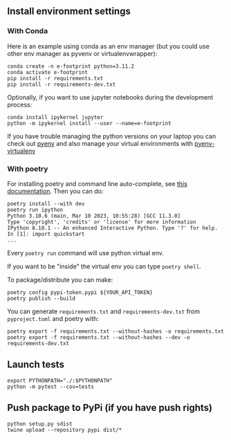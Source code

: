 ## Install environment settings

### With Conda
Here is an example using conda as an env manager (but you could use other env manager as pyvenv or
virtualenvwrapper):

```
conda create -n e-footprint python=3.11.2
conda activate e-footprint
pip install -r requirements.txt
pip install -r requirements-dev.txt
```

Optionally, if you want to use jupyter notebooks during the development process:

```
conda install ipykernel jupyter
python -m ipykernel install --user --name=e-footprint
```

If you have trouble managing the python versions on your laptop you can check out [pyenv](https://github.com/pyenv/pyenv) and also manage your virtual environments with [pyenv-virtualenv](https://github.com/pyenv/pyenv-virtualenv)

### With poetry 

For installing poetry and command line auto-complete, see [this documentation](https://python-poetry.org/docs/). Then you can do:

```shell
poetry install --with dev
poetry run ipython
Python 3.10.6 (main, Mar 10 2023, 10:55:28) [GCC 11.3.0]
Type 'copyright', 'credits' or 'license' for more information
IPython 8.18.1 -- An enhanced Interactive Python. Type '?' for help.
In [1]: import quickstart
...
```

Every `poetry run` command will use python virtual env.

If you want to be "inside" the virtual env you can type `poetry shell`.

To package/distribute you can make: 

```shell
poetry config pypi-token.pypi ${YOUR_API_TOKEN}
poetry publish --build
```

You can generate `requirements.txt` and `requirements-dev.txt` from `pyproject.toml` and poetry with:

```shell
poetry export -f requirements.txt --without-hashes -o requirements.txt 
poetry export -f requirements.txt --without-hashes --dev -o requirements-dev.txt 
```

## Launch tests

```shell
export PYTHONPATH="./:$PYTHONPATH"
python -m pytest --cov=tests
```

## Push package to PyPi (if you have push rights)

```shell
python setup.py sdist
twine upload --repository pypi dist/*
```
